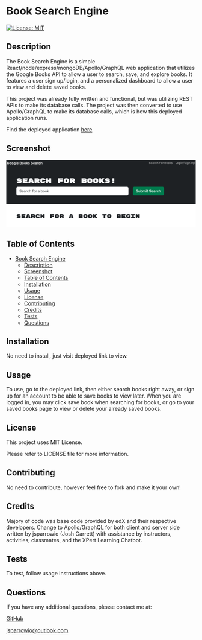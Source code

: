 # Book Search Engine

[![License: MIT](https://img.shields.io/badge/License-MIT-yellow.svg)](https://opensource.org/licenses/MIT)
                 
## Description
  
The Book Search Engine is a simple React/node/express/mongoDB/Apollo/GraphQL web application that utilizes the Google Books API to allow a user to search, save, and explore books. It features a user sign up/login, and a personalized dashboard to allow a user to view and delete saved books.

This project was already fully written and functional, but was utilizing REST APIs to make its database calls. The project was then converted to use Apollo/GraphQL to make its database calls, which is how this deployed application runs.

Find the deployed application [here](https://book-search-engine-wjya.onrender.com/)

## Screenshot
  
<img src="./assets/gbsess.png" alt="screenshot">

## Table of Contents
  
- [Book Search Engine](#book-search-engine)
  - [Description](#description)
  - [Screenshot](#screenshot)
  - [Table of Contents](#table-of-contents)
  - [Installation](#installation)
  - [Usage](#usage)
  - [License](#license)
  - [Contributing](#contributing)
  - [Credits](#credits)
  - [Tests](#tests)
  - [Questions](#questions)
  
## Installation
  
No need to install, just visit deployed link to view.
  
## Usage
  
To use, go to the deployed link, then either search books right away, or sign up for an account to be able to save books to view later. When you are logged in, you may click save book when searching for books, or go to your saved books page to view or delete your already saved books.

## License
This project uses MIT License.

Please refer to LICENSE file for more information.
 
## Contributing
  
No need to contribute, however feel free to fork and make it your own!
  
## Credits
   
Majory of code was base code provided by edX and their respective developers. Change to Apollo/GraphQL for both client and server side written by jsparrowio (Josh Garrett) with assistance by instructors, activities, classmates, and the XPert Learning Chatbot.
  
## Tests
  
To test, follow usage instructions above.
  
## Questions
  
If you have any additional questions, please contact me at:
  
[GitHub](https://www.github.com/jsparrowio)
  
[jsparrowio@outlook.com](mailto:jsparrowio@outlook.com)